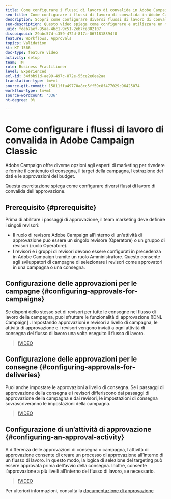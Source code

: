 ```yaml
---
title: Come configurare i flussi di lavoro di convalida in Adobe Campaign Classic
seo-title: Come configurare i flussi di lavoro di convalida in Adobe Campaign Classic
description: Scopri come configurare diversi flussi di lavoro di convalida dell’approvazione.
seo-description: Questo video spiega come configurare e utilizzare un modello di consegna in ACCAdobe Campaign offre diverse opzioni agli esperti di marketing per rivedere e fornire contenuti di consegna, target della campagna, estrazione dei dati e approvazioni del budget. Questa esercitazione spiega come configurare diversi flussi di lavoro di convalida dell'approvazione.
uuid: fdeb7aef-95aa-4bc1-9c51-2eb7ce802107
discoiquuid: 29abc57d-c359-472d-817a-0671818894f0
feature: Workflows, Approvals
topics: Validation
kt: KT-1566
doc-type: feature video
activity: setup
team: TM
role: Business Practitioner
level: Experienced
exl-id: 34fbb91d-ae99-497c-872e-55ce2e6ea2aa
translation-type: tm+mt
source-git-commit: 15811ffa49770a8cc5ff59c8f477029c96425074
workflow-type: tm+mt
source-wordcount: '336'
ht-degree: 0%

---
```


# Come configurare i flussi di lavoro di convalida in Adobe Campaign Classic

Adobe Campaign offre diverse opzioni agli esperti di marketing per rivedere e fornire il contenuto di consegna, il target della campagna, l’estrazione dei dati e le approvazioni del budget.

Questa esercitazione spiega come configurare diversi flussi di lavoro di convalida dell&#39;approvazione.

## Prerequisito {#prerequisite}

Prima di abilitare i passaggi di approvazione, il team marketing deve definire i singoli revisori:

* Il ruolo di revisore Adobe Campaign all&#39;interno di un&#39;attività di approvazione può essere un singolo revisore (Operatore) o un gruppo di revisori (ruolo Operatore).
* I revisori e i gruppi di revisori devono essere configurati in precedenza in Adobe Campaign tramite un ruolo Amministratore. Questo consente agli sviluppatori di campagne di selezionare i revisori come approvatori in una campagna o una consegna.

## Configurazione delle approvazioni per le campagne {#configuring-approvals-for-campaigns}

Se disponi dello stesso set di revisori per tutte le consegne nel flusso di lavoro della campagna, puoi sfruttare le funzionalità di approvazione [!DNL Campaign] . Impostando approvazioni e revisori a livello di campagna, le attività di approvazione e i revisori vengono inviati a ogni attività di consegna del flusso di lavoro una volta eseguito il flusso di lavoro.

>[!VIDEO](https://video.tv.adobe.com/v/25175?quality=12)

## Configurazione delle approvazioni per le consegne {#configuring-approvals-for-deliveries}

Puoi anche impostare le approvazioni a livello di consegna. Se i passaggi di approvazione della consegna e i revisori differiscono dai passaggi di approvazione della campagna e dai revisori, le impostazioni di consegna sovrascriveranno le impostazioni della campagna.

>[!VIDEO](https://video.tv.adobe.com/v/25176?quality=12)

## Configurazione di un’attività di approvazione {#configuring-an-approval-activity}

A differenza delle approvazioni di consegna o campagna, l’attività di approvazione consente di creare un processo di approvazione all’interno di un flusso di lavoro. In questo modo, la logica di selezione del targeting può essere approvata prima dell’avvio della consegna. Inoltre, consente l’approvazione a più livelli all’interno del flusso di lavoro, se necessario.

>[!VIDEO](https://video.tv.adobe.com/v/25174?quality=12)

Per ulteriori informazioni, consulta la [documentazione di approvazione](https://docs.adobe.com/help/en/campaign-classic/using/automating-with-workflows/flow-control-activities/approval.html)
